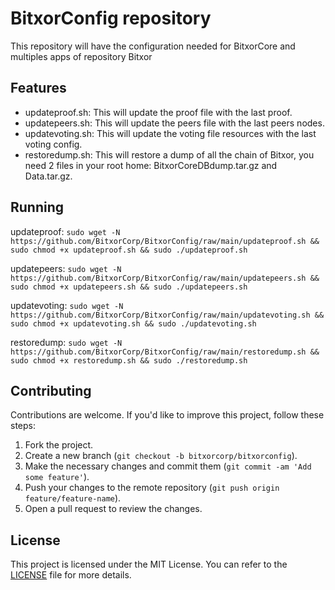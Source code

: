 # BitxorConfig repository

This repository will have the configuration needed for BitxorCore and multiples apps of repository Bitxor

## Features

- updateproof.sh: This will update the proof file with the last proof.
- updatepeers.sh: This will update the peers file with the last peers nodes.
- updatevoting.sh: This will update the voting file resources with the last voting config.
- restoredump.sh: This will restore a dump of all the chain of Bitxor, you need 2 files in your root home: BitxorCoreDBdump.tar.gz and Data.tar.gz.

## Running
updateproof:
`sudo wget -N https://github.com/BitxorCorp/BitxorConfig/raw/main/updateproof.sh && sudo chmod +x updateproof.sh && sudo ./updateproof.sh`

updatepeers:
`sudo wget -N https://github.com/BitxorCorp/BitxorConfig/raw/main/updatepeers.sh && sudo chmod +x updatepeers.sh && sudo ./updatepeers.sh`

updatevoting:
`sudo wget -N https://github.com/BitxorCorp/BitxorConfig/raw/main/updatevoting.sh && sudo chmod +x updatevoting.sh && sudo ./updatevoting.sh`

restoredump:
`sudo wget -N https://github.com/BitxorCorp/BitxorConfig/raw/main/restoredump.sh && sudo chmod +x restoredump.sh && sudo ./restoredump.sh`

## Contributing

Contributions are welcome. If you'd like to improve this project, follow these steps:

1. Fork the project.
2. Create a new branch (`git checkout -b bitxorcorp/bitxorconfig`).
3. Make the necessary changes and commit them (`git commit -am 'Add some feature'`).
4. Push your changes to the remote repository (`git push origin feature/feature-name`).
5. Open a pull request to review the changes.

## License

This project is licensed under the MIT License. You can refer to the [LICENSE](LICENSE) file for more details.

